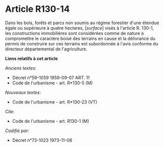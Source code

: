 # Article R130-14

Dans les bois, forêts et parcs non soumis au régime forestier d'une étendue égale ou supérieure à quatre hectares,
[*surface*] visés à l'article R. 130-1, les constructions immobilières sont considérées comme de nature à compromettre le
caractère boisé des terrains en cause et la délivrance du permis de construire sur ces terrains est subordonnée à l'avis
conforme du directeur départemental de l'agriculture.

**Liens relatifs à cet article**

_Anciens textes_:

  - Décret n°59-1059 1959-09-07 ART. 11
  - Code de l'urbanisme - art. R*130-5 (M)

_Nouveaux textes_:

  - Code de l'urbanisme - art. R*130-23 (VT)

_Cite_:

  - Code de l'urbanisme - art. R130-1 (M)

_Codifié par_:

  - Décret n°73-1023 1973-11-08
